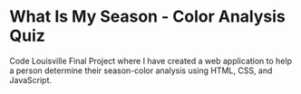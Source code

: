 # What Is My Season - Color Analysis Quiz
Code Louisville Final Project where I have created a web application to help a person determine their 
season-color analysis using HTML, CSS, and JavaScript. 
